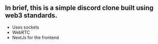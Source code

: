 ## In brief, this is a simple discord clone built using web3 standards.
- Uses sockets
- WebRTC
- NextJs for the frontend
